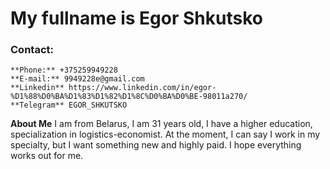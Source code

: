# My fullname is Egor Shkutsko  
### **Contact:**  
    **Phone:** +375259949228  
    **E-mail:** 9949228e@gmail.com  
    **Linkedin** https://www.linkedin.com/in/egor-%D1%88%D0%BA%D1%83%D1%82%D1%8C%D0%BA%D0%BE-98011a270/  
    **Telegram** EGOR_SHKUTSKO  
 **About Me** I am from Belarus, I am 31 years old, I have a higher education, specialization in  logistics-economist. At the moment, I can say I work in my specialty, but I want something new and  highly paid. I hope everything works out for me.